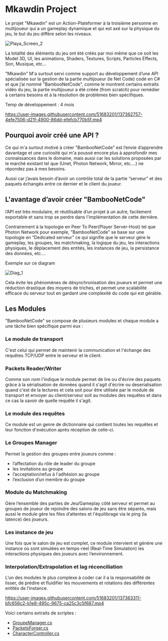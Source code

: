 # Mkawdin Project
Le projet "Mkawdin" est un Action-Plateformer à la troisième personne en multijoueur qui a un gameplay dynamique et qui est axé sur la physique du jeu, le but du jeu diffère selon les niveaux.

![Playa_Screen_2](https://user-images.githubusercontent.com/51683201/137364669-9606d39c-4c6b-40a2-a09b-08f433e81600.PNG)

La totalité des éléments du jeu ont été créés par moi même que ce soit les Model 3D, UI, les animations, Shaders, Textures, Scripts, Particles Effects, Son, Musique, etc…

"Mkawdin" M'a surtout servi comme support au développement d’une API spécialisée sur la gestion de la partie multijoueur (le Net Code) codé en C# et que j’ai nommé "BambooNetCode", comme le montrent certains extraits vidéo du jeu, la partie multijoueur a été créée (from scratch) pour remédier à certains besoins et à la résolution de problèmes bien spécifiques.

Temp de développement : 4 mois

https://user-images.githubusercontent.com/51683201/137362757-4efe7506-d21f-4900-86dd-efefcb770b5f.mp4


## Pourquoi avoir créé une API ?

Ce qui m'a surtout motivé à créer "BambooNetCode" est l’envie d’apprendre davantage et une curiosité qui m'a poussé encore plus à approfondir mes connaissances dans le domaine, mais aussi car les solutions proposées par le marché existant tel que (Unet, Photon Network, Mirror, etc.…) ne répondez pas à mes besoins.

Aussi car j’avais besoin d’avoir un contrôle total de la partie “serveur” et des paquets échangés entre ce dernier et le client du joueur.

## L'avantage d’avoir créer "BambooNetCode" 

l’API est très modulaire, et réutilisable d’un projet à un autre, facilement exportable et sans trop se perdre dans l'implémentation de cette dernière.

Contrairement à la topologie en Peer To Peer(Player Server-Host) tel que Photon Network pour exemple, "BambooNetCode" se base sur une topologie en “Dedicated serveur” ce qui signifie que le serveur gère le gameplay, les groupes, les matchmaking, la logique du jeu, les interactions physiques, le déplacement des entités, les instances de jeu, la persistance des données, etc.…

Exemple sur ce diagram

![Diag_1](https://user-images.githubusercontent.com/51683201/137362940-b81fd6bd-b976-4177-b32e-8dc4462c0caf.png)

Cela évite les phénomènes de désynchronisation des joueurs et permet une réduction drastique des moyens de triches, et permet une scalabilité efficace du serveur tout en gardant une complexité du code qui est gérable.

## Les Modules

"BambooNetCode" se compose de plusieurs modules et chaque module a une tâche bien spécifique parmi eux :

### Le module de transport
C'est celui qui permet de maintenir la communication et l'échange des requêtes TCP/UDP entre le serveur et le client.

### Packets Reader/Writer
Comme son nom l'indique le module permet de lire ou d'écrire des paquets grâce à la sérialisation de données quand il s'agit d'écrire ou deserialisation quand c'est de la lectures et cela soit pour être utilisée par le module de transport et envoyer au client/serveur soit au modules des requêtes et dans ce cas la savoir de quelle requête il s'agit.

### Le module des requêtes
Ce module est un genre de dictionnaire qui contient toutes les requêtes et leur fonction d'exécution après réception de celle-ci.

### Le Groupes Manager
Permet la gestion des groupes entre joueurs comme :

* l’affectation du rôle de leader du groupe
* les invitations au groupe
* l’acceptation/refus à l'adhésion au groupe
* l’exclusion d’un membre du groupe

### Module du Matchmaking
Gère l’ensemble des parties de Jeu/Gameplay côté serveur et permet au groupes de joueur de rejoindre des salons de jeu sans être séparés, mais aussi le module gère les files d’attentes et l'équilibrage via le ping (la latence) des joueurs.

### Les instance de jeu
Une fois que le salon de jeu est complet, ce module intervient et génère une instance où sont simulées en temps-réel (Real-Time Simulation) les interactions physiques des joueurs avec l’environnement.

### Interpolation/Extrapolation et lag réconciliation
L’un des modules le plus complexe à coder car il a la responsabilité de lisser, de prédire et fluidifier les mouvements et rotations des différentes entités de l’instance.

https://user-images.githubusercontent.com/51683201/137363311-bfc656c2-b1e8-495c-9675-ca25c3c5f687.mp4

Voici certains extraits de scriptes : 

* [GroupeManager.cs](/ScriptsExample/GroupeManager.cs "GroupeManager.cs")
* [PacketsForger.cs](/ScriptsExample/PacketsForger.cs "PacketsForger.cs")
* [CharacterController.cs](/ScriptsExample/CharacterController.cs "CharacterController.cs")
